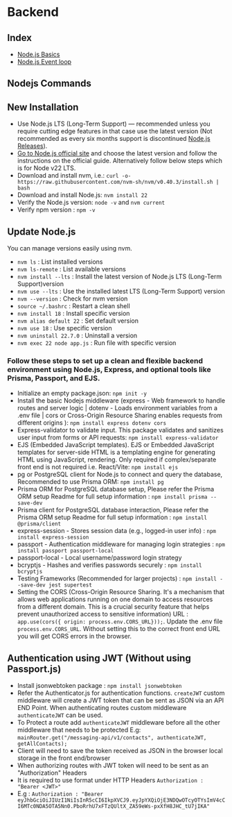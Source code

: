 # Backend

## Index

- [Node.js Basics](./nodejs-basics.md)
- [Node.js Event loop](./event-loop.md)

## Nodejs Commands

## New Installation

- Use Node.js LTS (Long-Term Support) — recommended unless you require cutting edge features in that case use the latest version (Not recommended as every six months support is discontinued [Node.js Releases](https://nodejs.org/en/about/previous-releases)). 
- [Go to Node.js official site](https://nodejs.org/en/download/current) and choose the latest version and follow the instructions on the official guide. Alternatively follow below steps which is for Node v22 LTS.
- Download and install nvm, i.e.: `curl -o- https://raw.githubusercontent.com/nvm-sh/nvm/v0.40.3/install.sh | bash`
- Download and install Node.js: `nvm install 22`
- Verify the Node.js version: `node -v` and `nvm current`
- Verify npm version : `npm -v`

## Update Node.js

You can manage versions easily using nvm.

- `nvm ls` : List installed versions
- `nvm ls-remote` : List available versions
- `nvm install --lts` : Install the latest version of Node.js LTS (Long-Term Support)version
- `nvm use --lts` : Use the installed latest LTS (Long-Term Support) version
- `nvm --version` : Check for nvm version
- `source ~/.bashrc` : Restart a clean shell
- `nvm install 18` : Install specific version
- `nvm alias default 22` : Set default version
- `nvm use 18` : Use specific version
- `nvm uninstall 22.7.0` : Uninstall a version
- `nvm exec 22 node app.js` : Run file with specific version

### Follow these steps to set up a clean and flexible backend environment using Node.js, Express, and optional tools like Prisma, Passport, and EJS.

- Initialize an empty package.json: `npm init -y`
- Install the basic Nodejs middleware (express - Web framework to handle routes and server logic | dotenv - Loads environment variables from a .env file | cors or Cross-Origin Resource Sharing enables requests from different origins ): `npm install express dotenv cors`
- Express-validator to validate input. This package validates and sanitizes user input from forms or API requests: `npm install express-validator`
- EJS (Embedded JavaScript templates). EJS or Embedded JavaScript templates for server-side HTML is a templating engine for generating HTML using JavaScript, rendering. Only required if complex/separate front end is not required i.e. React/Vite: `npm install ejs`
- pg or PostgreSQL client for Node.js to connect and query the database, Recommended to use Prisma ORM: `npm install pg`
- Prisma ORM for PostgreSQL database setup, Please refer the Prisma ORM setup Readme for full setup information : `npm install prisma --save-dev`
- Prisma client for PostgreSQL database interaction, Please refer the Prisma ORM setup Readme for full setup information : `npm install @prisma/client`
- express-session - Stores session data (e.g., logged-in user info) : `npm install express-session`
- passport - Authentication middleware for managing login strategies : `npm install passport passport-local`
- passport-local - Local username/password login strategy
- bcryptjs - Hashes and verifies passwords securely : `npm install bcryptjs`
- Testing Frameworks (Recommended for larger projects) :
  `npm install --save-dev jest supertest`
- Setting the CORS (Cross-Origin Resource Sharing. It's a mechanism that allows web applications running on one domain to access resources from a different domain. This is a crucial security feature that helps prevent unauthorized access to sensitive information) URL : `app.use(cors({ origin: process.env.CORS_URL}));`. Update the .env file `process.env.CORS_URL`. Without setting this to the correct front end URL you will get CORS errors in the browser.

## Authentication using JWT (Without using Passport.js)

- Install jsonwebtoken package : `npm install jsonwebtoken`
- Refer the Authenticator.js for authentication functions. `createJWT` custom middleware will create a JWT token that can be sent as JSON via an API END Point. When authenticating routes custom middleware `authenticateJWT` can be used.
- To Protect a route add `authenticateJWT` middleware before all the other middleware that needs to be protected E.g: `mainRouter.get("/messaging-api/v1/contacts", authenticateJWT, getAllContacts);`
- Client will need to save the token received as JSON in the browser local storage in the front end/browser
- When authorizing routes with JWT token will need to be sent as an "Authorization" Headers
- It is required to use format under HTTP Headers `Authorization : "Bearer <JWT>"`
- E.g : `Authorization : "Bearer eyJhbGciOiJIUzI1NiIsInR5cCI6IkpXVCJ9.eyJpYXQiOjE3NDQwOTcyOTYsImV4cCI6MTc0NDA5OTA5Nn0.PboRrhU7xFTzQUltX_ZA59eWs-pxXfH8JHC_tU7jIKA"`
